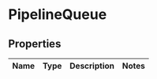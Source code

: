 
# PipelineQueue

## Properties
Name | Type | Description | Notes
------------ | ------------- | ------------- | -------------



